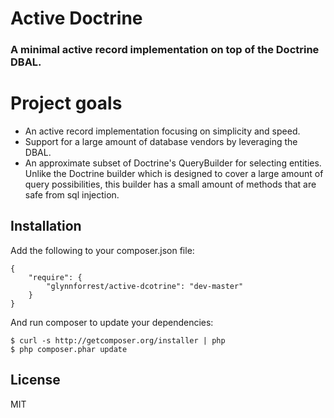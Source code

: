 # Active Doctrine
### A minimal active record implementation on top of the Doctrine DBAL.

# Project goals

* An active record implementation focusing on simplicity and speed.
* Support for a large amount of database vendors by leveraging the DBAL.
* An approximate subset of Doctrine's QueryBuilder for selecting
  entities. Unlike the Doctrine builder which is designed to cover a
  large amount of query possibilities, this builder has a small amount
  of methods that are safe from sql injection.

Installation
------------
Add the following to your composer.json file:

	{
		"require": {
			"glynnforrest/active-dcotrine": "dev-master"
		}
	}

And run composer to update your dependencies:

	$ curl -s http://getcomposer.org/installer | php
	$ php composer.phar update

License
-------

MIT
